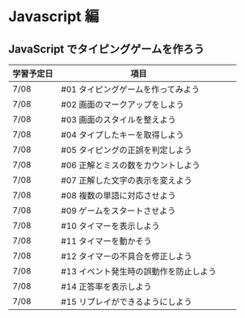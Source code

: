 # Javascript 編

## JavaScript でタイピングゲームを作ろう

| 学習予定日 | 項目                                   |     |     |
| ---------- | -------------------------------------- | --- | --- |
| 7/08       | #01 タイピングゲームを作ってみよう     |     |     |
| 7/08       | #02 画面のマークアップをしよう         |     |     |
| 7/08       | #03 画面のスタイルを整えよう           |     |     |
| 7/08       | #04 タイプしたキーを取得しよう         |     |     |
| 7/08       | #05 タイピングの正誤を判定しよう       |     |     |
| 7/08       | #06 正解とミスの数をカウントしよう     |     |     |
| 7/08       | #07 正解した文字の表示を変えよう       |     |     |
| 7/08       | #08 複数の単語に対応させよう           |     |     |
| 7/08       | #09 ゲームをスタートさせよう           |     |     |
| 7/08       | #10 タイマーを表示しよう               |     |     |
| 7/08       | #11 タイマーを動かそう                 |     |     |
| 7/08       | #12 タイマーの不具合を修正しよう       |     |     |
| 7/08       | #13 イベント発生時の誤動作を防止しよう |     |     |
| 7/08       | #14 正答率を表示しよう                 |     |     |
| 7/08       | #15 リプレイができるようにしよう       |     |     |
